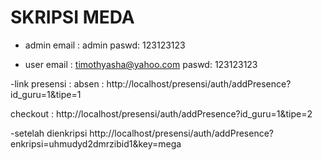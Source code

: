 # SKRIPSI MEDA

- admin
  email : admin
  paswd: 123123123

- user
  email : timothyasha@yahoo.com
  paswd: 123123123

-link presensi :
absen :
http://localhost/presensi/auth/addPresence?id_guru=1&tipe=1

checkout :
http://localhost/presensi/auth/addPresence?id_guru=1&tipe=2


-setelah dienkripsi
http://localhost/presensi/auth/addPresence?enkripsi=uhmudyd2dmrzibid1&key=mega